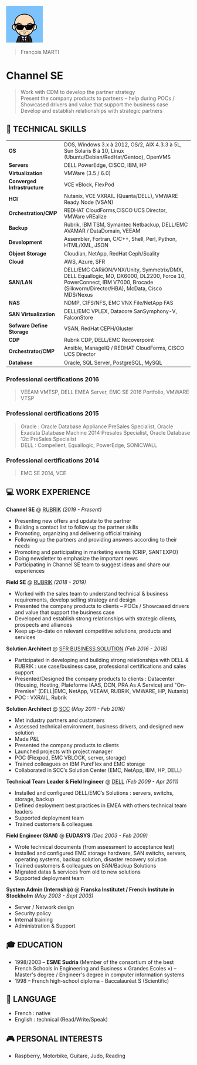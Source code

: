 ![alt Avatar](https://raw.githubusercontent.com/francois-le-ko4la/cv/master/logos/avatar.png)
<br />
>François MARTI <br />

# Channel SE
> Work with CDM to develop the partner strategy<br />
> Present the company products to partners – help during POCs / Showcased drivers and value that support the business case<br />
> Develop and establish relationships with strategic partners


## 📖 TECHNICAL SKILLS

| | |
|-|-|
| __OS__                 |   DOS, Windows 3.x à 2012, OS/2, AIX 4.3.3 à 5L, Sun Solaris 8 à 10, Linux (Ubuntu/Debian/RedHat/Gentoo), OpenVMS |
| __Servers__           | DELL PowerEdge, CISCO, IBM, HP  |
| __Virtualization__     |   VMWare (3.5 / 6.0)  |
| __Converged Infrastructure__        | VCE vBlock, FlexPod |
| __HCI__   |  Nutanix, VCE VXRAIL (Quanta/DELL), VMWARE Ready Node (VSAN) |
| __Orchestration/CMP__  | REDHAT CloudForms,CISCO UCS Director, VMWare vREalize |
| __Backup__ | Rubrik, IBM TSM, Symantec Netbackup, DELL/EMC AVAMAR / DataDomain, VEEAM
| __Development__           | Assembler, Fortran, C/C++, Shell, Perl, Python, HTML/XML, JSON |
| __Object Storage__ | Cloudian, NetApp, RedHat Ceph/Scality |
| __Cloud__ | AWS, Azure, SFR |
| __SAN/LAN__                | DELL/EMC CARiiON/VNX/Unity, Symmetrix/DMX, DELL Equallogic, MD, DX6000, DL2200, Force 10, PowerConnect, IBM V7000, Brocade (Silkworm/Director/HBA), McData, Cisco MDS/Nexus |
| __NAS__ | NDMP, CIFS/NFS, EMC VNX File/NetApp FAS |
| __SAN Virtualization__ | DELL/EMC VPLEX, Datacore SanSymphony-V, FalconStore
| __Sofware Define Storage__         | VSAN, RedHat CEPH/Gluster |
| __CDP__                | Rubrik CDP, DELL/EMC Recoverpoint |
| __Orchestrator/CMP__ | Ansible, ManageIQ / REDHAT CloudForms, CISCO UCS Director |
| __Database__ | Oracle, SQL Server, PostgreSQL, MySQL |

### Professional certifications 2016
> VEEAM VMTSP, DELL EMEA Server, EMC SE 2016 Portfolio, VMWARE VTSP

### Professional certifications 2015
> Oracle : Oracle Database Appliance PreSales Specialist, Oracle Exadata Database Machine 2014 Presales Specialist, Oracle Database 12c PreSales Specialist <br />
> DELL : Compellent, Equallogic, PowerEdge, SONICWALL

### Professional certifications 2014
> EMC SE 2014,
> VCE

## 💻 WORK EXPERIENCE

**Channel SE** @ [RUBRIK](https://www.rubrik.com) _(2019 - Present)_
  - Presenting new offers and update to the partner
  - Building a contact list to follow up the partner skills
  - Promoting, organizing and delivering official training
  - Following up the partners and providing answers according to their needs
  - Promoting and participating in marketing events (CRIP, SANTEXPO)
  - Doing newsletter to emphasize the important news
  - Participating in Channel SE team to suggest ideas and share our experiences

**Field SE** @ [RUBRIK](https://www.rubrik.com) _(2018 - 2019)_
  - Worked with the sales team to understand technical & business requirements, develop selling strategy and design
  - Presented the company products to clients – POCs / Showcased drivers and value that support the business case
  - Developed and establish strong relationships with strategic clients, prospects and alliances
  - Keep up-to-date on relevant competitive solutions, products and services

**Solution Architect** @ [SFR BUSINESS SOLUTION](https://www.sfrbusiness.fr/) _(Feb 2016 - 2018)_
  - Participated in developing and building strong relationships with DELL & RUBRIK : use case/business case, professional certifications and sales support
  - Presented/Designed the company products to clients : Datacenter (Housing, Hosting,
Plateforme IAAS, DCN, PRA As A Service) and "On-Premise" (DELL|EMC, NetApp, VEEAM, RUBRIK, VMWARE, HP, Nutanix)
  - POC : VXRAIL, Rubrik

**Solution Architect** @ [SCC](https://france.scc.com/) _(May 2011 - Feb 2016)_
  - Met industry partners and customers
  - Assessed technical environment, business drivers, and designed new solution
  - Made P&L
  - Presented the company products to clients
  - Launched projects with project manager
  - POC (Flexpod, EMC VBLOCK, server, storage)
  - Trained colleagues on IBM PureFlex and EMC storage
  - Collaborated in SCC’s Solution Center (EMC, NetApp, IBM, HP, DELL)

**Technical Team Leader & Field Ingineer** @ [DELL](https://www.dell.com/fr-fr) _(Feb 2009 - Apr 2011)_
  - Installed and configured DELL/EMC’s Solutions : servers, switchs, storage, backup
  - Defined deployment best practices in EMEA with others technical team leaders
  - Supported deployment team
  - Trained customers & colleagues

**Field Engineer (SAN)** @ **EUDASYS** _(Dec 2003 - Feb 2009)_
  - Wrote technical documents (from assessment to acceptance test)
  - Installed and configured EMC storage hardware, SAN switchs, servers, operating systems, backup solution, disaster recovery solution
  - Trained customers & colleagues on SAN/Backup Solutions
  - Migrated datas & services from old to new solutions
  - Supported deployment team

**System Admin (Internship)** @ **Franska Institutet / French Institute in Stockholm** _(May 2003 - Sept 2003)_
  - Server / Network design
  - Security policy
  - Internal training
  - Administration & Support

## 🎓 EDUCATION
  - 1998/2003 – __ESME Sudria__ (Member of the consortium of the best French Schools in Engineering and Business « Grandes Ecoles ») – Master's degree / Engineer's degree in computer information systems
  - 1998 – French high-school diploma - Baccalauréat S (Scientific)

## 💬 LANGUAGE
  - French : native
  - English : technical (Read/Write/Speak)

## 🎮 PERSONAL INTERESTS
  - Raspberry, Motorbike, Guitare, Judo, Reading
